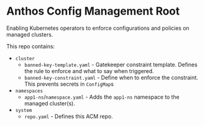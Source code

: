 # Anthos Config Management Root

Enabling Kubernetes operators to enforce configurations and policies on managed clusters.

This repo contains:

* `cluster`
   * `banned-key-template.yaml` - Gatekeeper constraint template. Defines the rule to enforce and what to say when triggered.
   * `banned-key-constraint.yaml` - Define when to enforce the constraint. This prevents secrets in `ConfigMap`s
* `namespaces`
   * `app1-ns`/`namespace.yaml` - Adds the `app1-ns` namespace to the managed cluster(s).
* `system`
   * `repo.yaml` - Defines this ACM repo.


